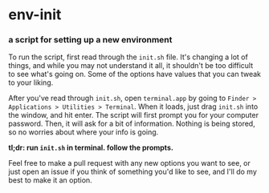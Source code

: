 # env-init
### a script for setting up a new environment

To run the script, first read through the `init.sh` file. It's changing a lot of things, and while you may not understand it all, it shouldn't be too difficult to see what's going on. Some of the options have values that you can tweak to your liking.

After you've read through `init.sh`, open `terminal.app` by going to `Finder > Applications > Utilities > Terminal`. When it loads, just drag `init.sh` into the window, and hit enter. The script will first prompt you for your computer password. Then, it will ask for a bit of information. Nothing is being stored, so no worries about where your info is going.

**tl;dr: run `init.sh` in terminal. follow the prompts.**

Feel free to make a pull request with any new options you want to see, or just open an issue if you think of something you'd like to see, and I'll do my best to make it an option.
